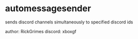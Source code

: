 # automessagesender
sends discord channels simultaneously to specified discord ids

author: RickGrimes
discord: xboxgf
